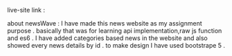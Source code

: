 live-site link : 

about newsWave :
I have made this news website as my assignment purpose .
basically that was for learning api implementation,raw js function and es6 .
I have added categories based news in the website and also showed every news details by id . 
to make design I have used bootstrape 5 . 
